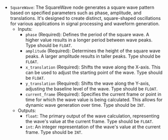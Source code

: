 - `SquareWave`: The SquareWave node generates a square wave pattern based on specified parameters such as phase, amplitude, and translations. It's designed to create distinct, square-shaped oscillations for various applications in signal processing and waveform generation.
    - Inputs:
        - `phase` (Required): Defines the period of the square wave. A higher value results in a longer period between wave peaks. Type should be `FLOAT`.
        - `amplitude` (Required): Determines the height of the square wave peaks. A larger amplitude results in taller peaks. Type should be `FLOAT`.
        - `x_translation` (Required): Shifts the wave along the X-axis. This can be used to adjust the starting point of the wave. Type should be `FLOAT`.
        - `y_translation` (Required): Shifts the wave along the Y-axis, adjusting the baseline level of the wave. Type should be `FLOAT`.
        - `current_frame` (Required): Specifies the current frame or point in time for which the wave value is being calculated. This allows for dynamic wave generation over time. Type should be `INT`.
    - Outputs:
        - `float`: The primary output of the wave calculation, representing the wave's value at the current frame. Type should be `FLOAT`.
        - `int`: An integer representation of the wave's value at the current frame. Type should be `INT`.
